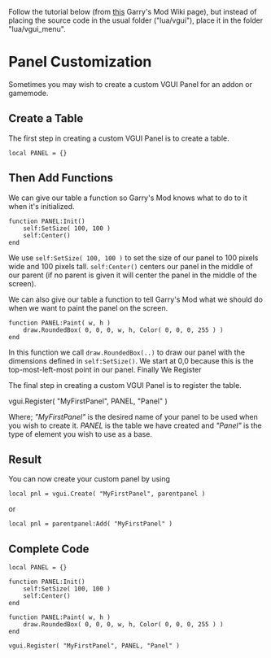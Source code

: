 Follow the tutorial below (from [this](http://wiki.garrysmod.com/page/Panel_Customization) Garry's Mod Wiki page), but instead of placing the source code in the usual folder ("lua/vgui"), place it in the folder "lua/vgui_menu".

# Panel Customization

Sometimes you may wish to create a custom VGUI Panel for an addon or gamemode.
## Create a Table

The first step in creating a custom VGUI Panel is to create a table.
```
local PANEL = {}
```
## Then Add Functions

We can give our table a function so Garry's Mod knows what to do to it when it's initialized.
```
function PANEL:Init()
	self:SetSize( 100, 100 )
	self:Center()
end
```
We use `self:SetSize( 100, 100 )` to set the size of our panel to 100 pixels wide and 100 pixels tall. `self:Center()` centers our panel in the middle of our parent (if no parent is given it will center the panel in the middle of the screen).

We can also give our table a function to tell Garry's Mod what we should do when we want to paint the panel on the screen.
```
function PANEL:Paint( w, h )
	draw.RoundedBox( 0, 0, 0, w, h, Color( 0, 0, 0, 255 ) )
end
```
In this function we call `draw.RoundedBox(..)` to draw our panel with the dimensions defined in `self:SetSize()`. We start at 0,0 because this is the top-most-left-most point in our panel.
Finally We Register

The final step in creating a custom VGUI Panel is to register the table.

vgui.Register( "MyFirstPanel", PANEL, "Panel" )

Where; _"MyFirstPanel"_ is the desired name of your panel to be used when you wish to create it. _PANEL_ is the table we have created and _"Panel"_ is the type of element you wish to use as a base.
## Result

You can now create your custom panel by using
```
local pnl = vgui.Create( "MyFirstPanel", parentpanel )
```
or
```
local pnl = parentpanel:Add( "MyFirstPanel" )
```
## Complete Code
```
local PANEL = {}

function PANEL:Init()
	self:SetSize( 100, 100 )
	self:Center()
end

function PANEL:Paint( w, h )
	draw.RoundedBox( 0, 0, 0, w, h, Color( 0, 0, 0, 255 ) )
end

vgui.Register( "MyFirstPanel", PANEL, "Panel" )
```

